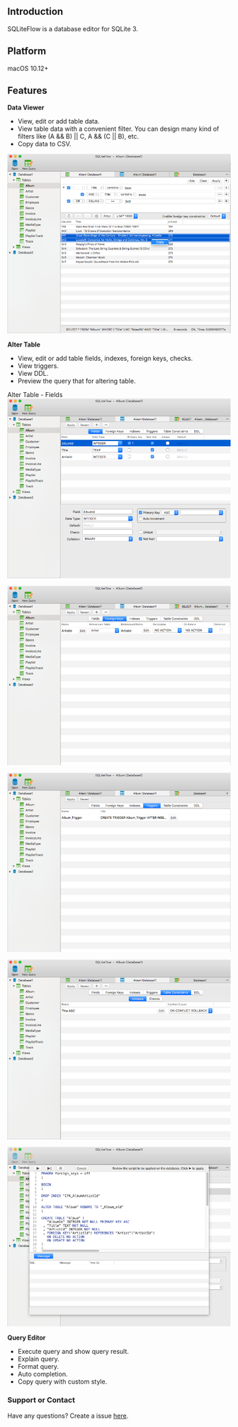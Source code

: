 ## Introduction
SQLiteFlow is a database editor for SQLite 3.

## Platform
macOS 10.12+ 

## Features

**Data Viewer**

- View, edit or add table data.
- View table data with a convenient filter. You can design many kind of filters like (A && B) \|\| C, A && (C \|\| B), etc.
- Copy data to CSV.

![](DataView.png)


**Alter Table**

- View, edit or add table fields, indexes, foreign keys, checks.
- View triggers.
- View DDL.
- Preview the query that for altering table.

Alter Table - Fields
![Alter Table - Fields](AlterTable.png)

![Alter Table - ForeignKeys](ForeignKeys.png)

![Alter Table - Triggers](Triggers.png)

![Alter Table - Uniques](Uniques.png)

![Alter Table - Preview](AlterPreview.png)

**Query Editor**

- Execute query and show query result.
- Explain query.
- Format query.
- Auto completion.
- Copy query with custom style.


### Support or Contact

Have any questions? Create a issue [here](https://github.com/SQLiteFlow/sqliteflow.github.io/issues).
